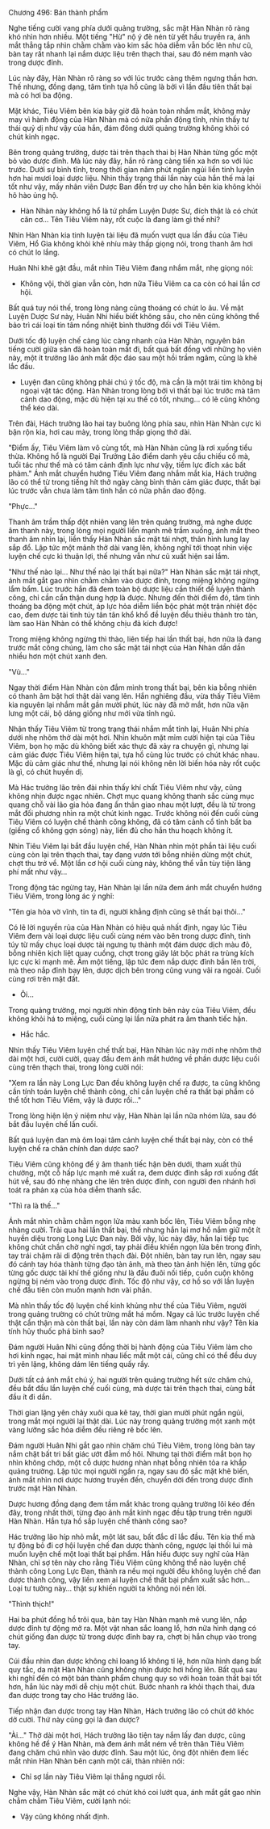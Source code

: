 




Chương 496: Bán thành phẩm


Nghe tiếng cười vang phía dưới quảng trường, sắc mặt Hàn Nhàn rõ ràng khó nhìn hơn nhiều. Một tiếng "Hừ" nộ ý đè nén từ yết hầu truyền ra, ánh mắt thẳng tắp nhìn chằm chằm vào kim sắc hỏa diễm vẫn bốc lên như cũ, bàn tay rất nhanh lại nắm dược liệu trên thạch thai, sau đó ném mạnh vào trong dược đỉnh.

Lúc này đây, Hàn Nhàn rõ ràng so với lúc trước càng thêm ngưng thần hơn. Thế nhưng, đồng dạng, tâm tình tựa hồ cũng là bởi vì lần đầu tiên thất bại mà có hơi ba động.

Mặt khác, Tiêu Viêm bên kia bây giờ đã hoàn toàn nhắm mắt, không mảy may vì hành động của Hàn Nhàn mà có nửa phần động tĩnh, nhìn thấy tư thái quỷ dị như vậy của hắn, đám đông dưới quảng trường không khỏi có chút kinh ngạc.

Bên trong quảng trường, dược tài trên thạch thai bị Hàn Nhàn từng gốc một bỏ vào dược đỉnh. Mà lúc này đây, hắn rõ ràng càng tiến xa hơn so với lúc trước. Dưới sự bình tĩnh, trong thời gian năm phút ngắn ngủi liền tinh luyện hơn hai mươi loại dược liệu. Nhìn thấy trạng thái lần này của hắn thế mà lại tốt như vậy, mấy nhân viên Dược Ban đến trợ uy cho hắn bên kia không khỏi hô hào ủng hộ.

- Hàn Nhàn này không hổ là tứ phẩm Luyện Dược Sư, đích thật là có chút căn cơ… Tên Tiêu Viêm này, rốt cuộc là đang làm gì thế nhỉ?

Nhìn Hàn Nhàn kia tinh luyện tài liệu đã muốn vượt qua lần đầu của Tiêu Viêm, Hổ Gia không khỏi khẽ nhíu mày thấp giọng nói, trong thanh âm hơi có chút lo lắng.

Huân Nhi khẽ gật đầu, mắt nhìn Tiêu Viêm đang nhắm mắt, nhẹ giọng nói:

- Không vội, thời gian vẫn còn, hơn nữa Tiêu Viêm ca ca còn có hai lần cơ hội.

Bất quá tuy nói thế, trong lòng nàng cũng thoáng có chút lo âu. Về mặt Luyện Dược Sư này, Huân Nhi hiểu biết không sâu, cho nên cũng không thể bảo trì cái loại tín tâm nồng nhiệt bình thường đối với Tiêu Viêm.

Dưới tốc độ luyện chế càng lúc càng nhanh của Hàn Nhàn, nguyên bản tiếng cười giữa sân đã hoàn toàn mất đi, bất quá bất đồng với những họ viên này, một ít trưởng lão ánh mắt độc đáo sau một hồi trầm ngâm, cũng là khẽ lắc đầu.

- Luyện đan cũng không phải chú ý tốc độ, mà cần là một trái tim không bị ngoại vật tác động. Hàn Nhàn trong lòng bởi vì thất bại lúc trước mà tâm cảnh dao động, mặc dù hiện tại xu thế có tốt, nhưng… có lẽ cũng không thể kéo dài.

Trên đài, Hách trưởng lão hai tay buông lỏng phía sau, nhìn Hàn Nhàn cực kì bận rộn kia, hơi cau mày, trong lòng thấp giọng thở dài.

"Điểm ấy, Tiêu Viêm làm vô cùng tốt, mà Hàn Nhàn cũng là rơi xuống tiểu thừa. Không hổ là người Đại Trưởng Lão điểm danh yêu cầu chiếu cố mà, tuổi tác như thế mà có tâm cảnh định lực như vậy, tiềm lực đích xác bất phàm." Ánh mắt chuyển hướng Tiêu Viêm đang nhắm mắt kia, Hách trưởng lão có thể từ trong tiếng hít thở ngày càng bình thản cảm giác được, thất bại lúc trước vẫn chưa làm tâm tình hắn có nửa phần dao động.

"Phực…"

Thanh âm trầm thấp đột nhiên vang lên trên quảng trường, mà nghe được âm thanh này, trong lòng mọi người liền mạnh mẽ trầm xuống, ánh mắt theo thanh âm nhìn lại, liền thấy Hàn Nhàn sắc mặt tái nhợt, thân hình lung lay sắp đổ. Lập tức một mảnh thở dài vang lên, không nghĩ tới thoạt nhìn việc luyện chế cực kì thuận lợi, thế nhưng vẫn như cũ xuất hiện sai lầm.

"Như thế nào lại… Như thế nào lại thất bại nữa?" Hàn Nhàn sắc mặt tái nhợt, ánh mắt gắt gao nhìn chằm chằm vào dược đỉnh, trong miệng không ngừng lẩm bẩm. Lúc trước hắn đã đem toàn bộ dược liệu cần thiết đề luyện thành công, chỉ cần cẩn thận dung hợp là được. Nhưng đến thời điểm đó, tâm tình thoáng ba động một chút, áp lực hỏa diễm liền bộc phát một trận nhiệt độc cao, đem dược tài tinh túy tân tân khổ khổ đề luyện đều thiêu thành tro tàn, làm sao Hàn Nhàn có thể không chịu đả kích được!

Trong miệng không ngừng thì thào, liên tiếp hai lần thất bại, hơn nữa là đang trước mắt công chúng, làm cho sắc mặt tái nhợt của Hàn Nhàn dần dần nhiều hơn một chút xanh đen.

"Vù…"

Ngay thời điểm Hàn Nhàn còn đắm mình trong thất bại, bên kia bỗng nhiên có thanh âm bật hơi thật dài vang lên. Hắn nghiêng đầu, vừa thấy Tiêu Viêm kia nguyên lại nhắm mắt gần mười phút, lúc này đã mở mắt, hơn nữa vặn lưng một cái, bộ dáng giống như mới vừa tỉnh ngủ.

Nhận thấy Tiêu Viêm từ trong trạng thái nhắm mắt tỉnh lại, Huân Nhi phía dưới nhẹ nhõm thở dài một hơi. Nhìn khuôn mặt mỉm cười hiện tại của Tiêu Viêm, bọn họ mặc dù không biết xác thực đã xảy ra chuyện gì, nhưng lại cảm giác được Tiêu Viêm hiện tại, tựa hồ cùng lúc trước có chút khác nhau. Mặc dù cảm giác như thế, nhưng lại nói không nên lời biến hóa này rốt cuộc là gì, có chút huyền dị.

Mà Hác trưởng lão trên đài nhìn thấy khí chất Tiêu Viêm như vậy, cũng không nhịn được ngạc nhiên. Chợt mục quang không thanh sắc cùng mục quang chỗ vài lão gia hỏa đang ẩn thân giao nhau một lượt, đều là từ trong mắt đối phương nhìn ra một chút kinh ngạc. Trước không nói đến cuối cùng Tiêu Viêm có luyện chế thành công không, đã có tâm cảnh cổ tỉnh bất ba (giếng cổ không gợn sóng) này, liền đủ cho hắn thu hoạch không ít.

Nhìn Tiêu Viêm lại bắt đầu luyện chế, Hàn Nhàn nhìn một phần tài liệu cuối cùng còn lại trên thạch thai, tay đang vươn tới bỗng nhiên dừng một chút, chợt thu trở về. Một lần cơ hội cuối cùng này, không thể vẫn tùy tiện lãng phí mất như vậy…

Trong động tác ngừng tay, Hàn Nhàn lại lần nữa đem ánh mắt chuyển hướng Tiêu Viêm, trong lòng ác ý nghĩ:

"Tên gia hỏa vờ vĩnh, tin ta đi, người khẳng định cũng sẽ thất bại thôi…"

Có lẽ lời nguyền rủa của Hàn Nhàn có hiệu quả nhất định, ngay lúc Tiêu Viêm đem vài loại dược liệu cuối cùng ném vào bên trong dược đỉnh, tinh túy từ mấy chục loại dược tài ngưng tụ thành một đám dược dịch màu đỏ, bỗng nhiên kịch liệt quay cuồng, chợt trong giây lát bộc phát ra trùng kích lực cực kì mạnh mẽ. Ầm một tiếng, lập tức đem nắp dược đỉnh bắn lên trời, mà theo nắp đỉnh bay lên, dược dịch bên trong cũng vung vãi ra ngoài. Cuối cùng rơi trên mặt đất.

- Ôi…

Trong quảng trường, mọi người nhìn động tĩnh bên này của Tiêu Viêm, đều không khỏi há to miệng, cuối cùng lại lần nữa phát ra âm thanh tiếc hận.

- Hắc hắc.

Nhìn thấy Tiêu Viêm luyện chế thất bại, Hàn Nhàn lúc này mới nhẹ nhõm thở dài một hơi, cười cười, quay đầu đem ánh mắt hướng về phần dược liệu cuối cùng trên thạch thai, trong lòng cười nói:

"Xem ra lần này Long Lực Đan đều không luyện chế ra được, ta cũng không cần tính toán luyện chế thành công, chỉ cần luyện chế ra thất bại phẩm có thể tốt hơn Tiêu Viêm, vậy là được rồi…"

Trong lòng hiện lên ý niệm như vậy, Hàn Nhàn lại lần nữa nhóm lửa, sau đó bắt đầu luyện chế lần cuối.

Bất quá luyện đan mà ôm loại tâm cảnh luyện chế thất bại này, còn có thể luyện chế ra chân chính đan dược sao?

Tiêu Viêm cũng không để ý âm thanh tiếc hận bên dưới, tham xuất thủ chưởng, một cỗ hấp lực mạnh mẽ xuất ra, đem dược đỉnh sắp rơi xuống đất hút về, sau đó nhẹ nhàng che lên trên dược đỉnh, con người đen nhánh hơi toát ra phản xạ của hỏa diễm thanh sắc.

"Thì ra là thế…"

Ánh mắt nhìn chằm chằm ngọn lửa màu xanh bốc lên, Tiêu Viêm bỗng nhẹ nhàng cười. Trải qua hai lần thất bại, thế nhưng hắn lại mơ hồ nắm giữ một ít huyền diệu trong Long Lực Đan này. Bởi vậy, lúc này đây, hắn lại tiếp tục không chút chần chờ nghỉ ngơi, tay phải điều khiển ngọn lửa bên trong đỉnh, tay trái chậm rãi di động trên thạch đài. Đột nhiên, bàn tay run lên, ngay sau đó cánh tay hóa thành từng đạo tàn ảnh, mà theo tàn ảnh hiện lên, từng gốc từng gốc dược tài khí thế giống như là đầu đuôi nối tiếp, cuồn cuộn không ngừng bị ném vào trong dược đỉnh. Tốc độ như vậy, cơ hồ so với lần luyện chế đầu tiên còn muốn mạnh hơn vài phần.

Mà nhìn thấy tốc độ luyện chế kinh khủng như thế của Tiêu Viêm, người trong quảng trường có chút trừng mắt há mồm. Ngay cả lúc trước luyện chế thật cẩn thận mà còn thất bại, lần này còn dám làm nhanh như vậy? Tên kia tính hủy thuốc phá bình sao?

Đám người Huân Nhi cũng đồng thời bị hành động của Tiêu Viêm làm cho hơi kinh ngạc, hai mặt mình nhau liếc mắt một cái, cũng chỉ có thể đều duy trì yên lặng, không dám lên tiếng quấy rầy.

Dưới tất cả ánh mắt chú ý, hai người trên quảng trường hết sức chăm chú, đều bắt đầu lần luyện chế cuối cùng, mà dược tài trên thạch thai, cùng bắt đầu ít đi dần.

Thời gian lặng yên chảy xuôi qua kẽ tay, thời gian mười phút ngắn ngủi, trong mắt mọi người lại thật dài. Lúc này trong quảng trường một xanh một vàng lưỡng sắc hỏa diễm đều riêng rẽ bốc lên.

Đám người Huân Nhi gắt gao nhìn chăm chú Tiêu Viêm, trong lòng bàn tay nắm chặt bất tri bất giác ướt đẫm mồ hôi. Nhưng tại thời điểm mắt bọn họ nhìn không chớp, một cỗ dược hương nhàn nhạt bỗng nhiên tỏa ra khắp quảng trường. Lập tức mọi người ngẩn ra, ngay sau đó sắc mặt khẽ biến, ánh mắt nhìn nơi dược hương truyền đến, chuyển dời đến trong dược đỉnh trước mặt Hàn Nhàn.

Dược hương đồng dạng đem tầm mắt khác trong quảng trường lôi kéo đến đây, trong nhất thời, từng đạo ánh mắt kinh ngạc đều tập trung trên người Hàn Nhàn. Hắn tựa hồ sắp luyện chế thành công sao?

Hác trưởng lão híp nhỏ mắt, một lát sau, bất đắc dĩ lắc đầu. Tên kia thế mà tự động bỏ đi cơ hội luyện chế đan dược thành công, ngược lại thối lui mà muốn luyện chế một loại thất bại phẩm. Hắn hiểu được suy nghĩ của Hàn Nhàn, chỉ sợ tên này cho rằng Tiêu Viêm cũng không thể nào luyện chế thành công Long Lực Đan, thành ra nếu mọi người đều không luyện chế đan dược thành công, vậy liền xem ai luyện chế thất bại phẩm xuất sắc hơn… Loại tư tưởng này… thật sự khiến người ta không nói nên lời.

"Thình thịch!"

Hai ba phút đồng hồ trôi qua, bàn tay Hàn Nhàn mạnh mẽ vung lên, nắp dược đỉnh tự động mở ra. Một vật nhan sắc loang lổ, hơn nữa hình dạng có chút giống đan dược từ trong dược đỉnh bay ra, chợt bị hắn chụp vào trong tay.

Cúi đầu nhìn đan dược không chỉ loang lổ không tỉ lệ, hơn nữa hình dạng bất quy tắc, da mặt Hàn Nhàn cũng không nhịn được hơi hồng lên. Bất quá sau khi nghĩ đến có một bán thành phẩm chung quy so với hoàn toàn thất bại tốt hơn, hắn lúc này mới dễ chịu một chút. Bước nhanh ra khỏi thạch thai, đưa đan dược trong tay cho Hác trưởng lão.

Tiếp nhận đan dược trong tay Hàn Nhàn, Hách trưởng lão có chút dở khóc dở cười. Thứ này cũng gọi là đan dược?

"Ài…" Thở dài một hơi, Hách trưởng lão tiện tay nắm lấy đan dược, cũng không hề để ý Hàn Nhàn, mà đem ánh mắt ném về trên thân Tiêu Viêm đang chăm chú nhìn vào dược đỉnh. Sau một lúc, ông đột nhiên đem liếc mắt nhìn Hàn Nhàn bên cạnh một cái, thản nhiên nói:

- Chỉ sợ lần này Tiêu Viêm lại thắng ngươi rồi.

Nghe vậy, Hàn Nhàn sắc mặt có chút khó coi lướt qua, ánh mắt gắt gao nhìn chằm chằm Tiêu Viêm, cười lạnh nói:

- Vậy cũng không nhất định.




